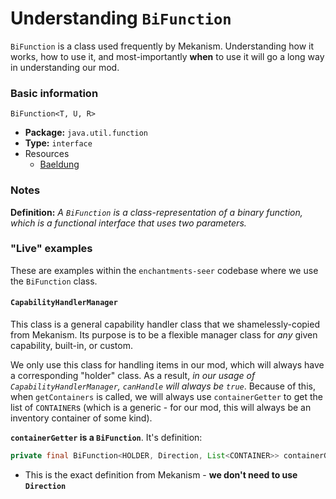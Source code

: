 # Understanding `BiFunction`
`BiFunction` is a class used frequently by Mekanism. Understanding how it works, how to use it, and most-importantly 
**when** to use it will go a long way in understanding our mod.

### Basic information
`BiFunction<T, U, R>`
* **Package:** `java.util.function`
* **Type:** `interface`
* Resources
  * [Baeldung](https://www.baeldung.com/java-bifunction-interface)

### Notes
**Definition:** _A `BiFunction` is a class-representation of a binary function, which is a functional interface that
uses two parameters._

### "Live" examples
These are examples within the `enchantments-seer` codebase where we use the `BiFunction` class.

#### `CapabilityHandlerManager`
This class is a general capability handler class that we shamelessly-copied from Mekanism. Its purpose is to be a flexible
manager class for _any_ given capability, built-in, or custom. 

We only use this class for handling items in our mod, which will always have a corresponding "holder" class. As a result,
_in our usage of `CapabilityHandlerManager`, `canHandle` will always be `true`_. Because of this, when `getContainers` 
is called, we will always use `containerGetter` to get the list of `CONTAINER`s (which is a generic - for our mod, this 
will always be an inventory container of some kind).

**`containerGetter` is a `BiFunction`**. It's definition:
```java
private final BiFunction<HOLDER, Direction, List<CONTAINER>> containerGetter;
```
* This is the exact definition from Mekanism - **we don't need to use `Direction`**

